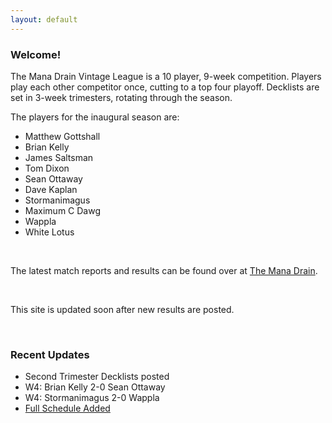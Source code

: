 ```yaml
---
layout: default
---
```


### Welcome!

The Mana Drain Vintage League is a 10 player, 9-week competition. Players play each other competitor once, cutting to a top four playoff. Decklists are set in 3-week trimesters, rotating through the season.

The players for the inaugural season are:

- Matthew Gottshall
- Brian Kelly
- James Saltsman
- Tom Dixon
- Sean Ottaway
- Dave Kaplan
- Stormanimagus
- Maximum C Dawg
- Wappla
- White Lotus


<br />

The latest match reports and results can be found over at [The Mana Drain](http://www.themanadrain.com/index.php?topic=47741.0).

<br />

This site is updated soon after new results are posted.

<br />


### Recent Updates
- Second Trimester Decklists posted
- W4: Brian Kelly 2-0 Sean Ottaway
- W4: Stormanimagus 2-0 Wappla
- [Full Schedule Added]({{site.baseurl}}/Results/)

